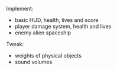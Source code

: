 Implement:
* basic HUD, health, lives and score
* player damage system, health and lives
* enemy alien spaceship

Tweak:
* weights of physical objects
* sound volumes

